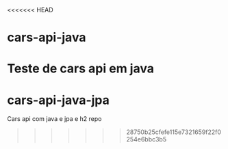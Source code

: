 <<<<<<< HEAD
# cars-api-java
Teste de cars api em java
=======
# cars-api-java-jpa
Cars api com java e jpa e h2 repo
>>>>>>> 28750b25cfefe115e7321659f22f0254e6bbc3b5
